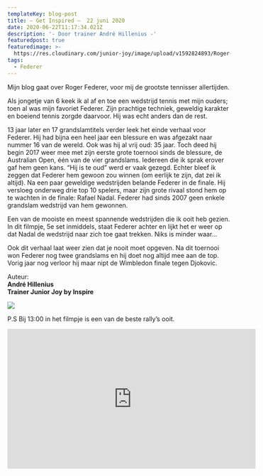 ```yaml
---
templateKey: blog-post
title: – Get Inspired –  22 juni 2020
date: 2020-06-22T11:17:34.021Z
description: '- Door trainer André Hillenius -'
featuredpost: true
featuredimage: >-
  https://res.cloudinary.com/junior-joy/image/upload/v1592824893/Roger-Federer-joy-at-winning-2017-Australian-Open_ppqlai.jpg
tags:
  - Federer
---
```

Mijn blog gaat over Roger Federer, voor mij de grootste tennisser allertijden.

Als jongetje van 6 keek ik al af en toe een wedstrijd tennis met mijn ouders; toen al was mijn favoriet Federer. Zijn prachtige techniek, geweldig karakter en boeiend tennis zorgde daarvoor. Hij was echt anders dan de rest.

13 jaar later en 17 grandslamtitels verder leek het einde verhaal voor Federer. Hij had bijna een heel jaar een blessure en was afgezakt naar nummer 16 van de wereld. Ook was hij al vrij oud: 35 jaar. Toch deed hij begin 2017 weer mee met zijn eerste grote toernooi sinds de blessure, de Australian Open, één van de vier grandslams. Iedereen die ik sprak erover gaf hem geen kans. “Hij is te oud” werd er vaak gezegd. Echter bleef ik zeggen dat Federer hem gewoon zou winnen (om eerlijk te zijn, dat zei ik altijd).  Na een paar geweldige wedstrijden belande Federer in de finale. Hij versloeg onderweg drie top 10 spelers, maar zijn grote rivaal stond hem op te wachten in de finale: Rafael Nadal. Federer had sinds 2007 geen enkele grandslam wedstrijd van hem gewonnen. 

Een van de mooiste en meest spannende wedstrijden die ik ooit heb gezien. In dit filmpje, 5e set inmiddels, staat Federer achter en lijkt het er weer op dat Nadal de wedstrijd naar zich toe gaat trekken. Niks is minder waar…  

Ook dit verhaal laat weer zien dat je nooit moet opgeven. Na dit toernooi won Federer nog twee grandslams en hij doet nog altijd mee aan de top. Vorig jaar nog verloor hij maar nipt de Wimbledon finale tegen Djokovic.

Auteur:\
**André Hillenius** \
**Trainer Junior Joy by Inspire**

![](https://res.cloudinary.com/junior-joy/image/upload/t_media_lib_thumb/v1591614909/WhatsApp_Image_2020-06-08_at_13.14.01_lzqqx7.jpg)

P.S Bij 13:00 in het filmpje is een van de beste rally’s ooit.

<iframe width="560" height="315" src="https://www.youtube.com/embed/gmpLSW47MPQ" frameborder="0" allow="accelerometer; autoplay; encrypted-media; gyroscope; picture-in-picture" allowfullscreen></iframe>
